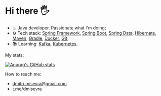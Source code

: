 # Hi there 🖐

* ♨ Java developer. Passionate what I'm doing;
*  ⚙ Tech stack: [Spring Framework](https://spring.io/projects/spring-framework), [Spring Boot](https://spring.io/projects/spring-boot), [Spring Data](https://spring.io/projects/spring-data), [Hibernate](https://hibernate.org/), [Maven](https://maven.apache.org/), [Gradle](https://gradle.org/), [Docker](https://www.docker.com/), [Git](https://gradle.org/);
* 📚 Learning: [Kafka](https://kafka.apache.org/), [Kubernetes](https://kubernetes.io/).


My stats:
  
[![Anurag's GitHub stats](https://github-readme-stats.vercel.app/api?username=dmitrymisevra)](https://github.com/anuraghazra/github-readme-stats)


How to reach me:

* dmitri.misevra@gmail.com
* t.me/dmisevra
